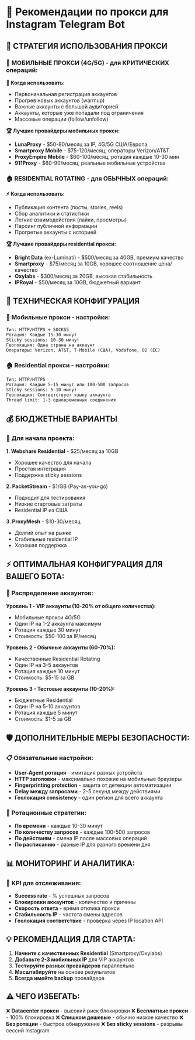 # 📡 Рекомендации по прокси для Instagram Telegram Bot

## 🎯 СТРАТЕГИЯ ИСПОЛЬЗОВАНИЯ ПРОКСИ

### 📱 МОБИЛЬНЫЕ ПРОКСИ (4G/5G) - для КРИТИЧЕСКИХ операций:

**💎 Когда использовать:**
- Первоначальная регистрация аккаунтов
- Прогрев новых аккаунтов (warmup)
- Важные аккаунты с большой аудиторией
- Аккаунты, которые уже попадали под ограничения
- Массовые операции (follow/unfollow)

**🏆 Лучшие провайдеры мобильных прокси:**
- **LunaProxy** - $50-80/месяц за IP, 4G/5G США/Европа
- **Smartproxy Mobile** - $75-120/месяц, операторы Verizon/AT&T
- **ProxyEmpire Mobile** - $60-100/месяц, ротация каждые 10-30 мин
- **911Proxy** - $60-90/месяц, реальные мобильные устройства

### 🏠 RESIDENTIAL ROTATING - для ОБЫЧНЫХ операций:

**⚡ Когда использовать:**
- Публикация контента (посты, stories, reels)
- Сбор аналитики и статистики
- Легкие взаимодействия (лайки, просмотры)
- Парсинг публичной информации
- Прогретые аккаунты с историей

**🏆 Лучшие провайдеры residential прокси:**
- **Bright Data** (ex-Luminati) - $500/месяц за 40GB, премиум качество
- **Smartproxy** - $75/месяц за 10GB, хорошее соотношение цена/качество
- **Oxylabs** - $300/месяц за 20GB, высокая стабильность
- **IPRoyal** - $50/месяц за 10GB, бюджетный вариант

## 🔧 ТЕХНИЧЕСКАЯ КОНФИГУРАЦИЯ

### 📱 Мобильные прокси - настройки:
```
Тип: HTTP/HTTPS + SOCKS5
Ротация: Каждые 15-30 минут
Sticky sessions: 10-30 минут
Геолокация: Одна страна на аккаунт
Операторы: Verizon, AT&T, T-Mobile (США), Vodafone, O2 (ЕС)
```

### 🏠 Residential прокси - настройки:
```
Тип: HTTP/HTTPS
Ротация: Каждые 5-15 минут или 100-500 запросов
Sticky sessions: 5-10 минут
Геолокация: Соответствует языку аккаунта
Thread limit: 1-3 одновременных соединения
```

## 💰 БЮДЖЕТНЫЕ ВАРИАНТЫ

### 🥉 Для начала проекта:

**1. Webshare Residential** - $25/месяц за 10GB
- Хорошее качество для начала
- Простая интеграция
- Поддержка sticky sessions

**2. PacketStream** - $1/GB (Pay-as-you-go)
- Подходит для тестирования
- Низкие стартовые затраты
- Residential IP из США

**3. ProxyMesh** - $10-30/месяц
- Долгий опыт на рынке
- Стабильные residential IP
- Хорошая поддержка

## ⚡ ОПТИМАЛЬНАЯ КОНФИГУРАЦИЯ ДЛЯ ВАШЕГО БОТА:

### 🎯 Распределение аккаунтов:

**Уровень 1 - VIP аккаунты (10-20% от общего количества):**
- Мобильные прокси 4G/5G
- Один IP на 1-2 аккаунта максимум
- Ротация каждые 30 минут
- Стоимость: $50-100 за IP/месяц

**Уровень 2 - Обычные аккаунты (60-70%):**
- Качественные Residential Rotating
- Один IP на 3-5 аккаунтов
- Ротация каждые 10 минут
- Стоимость: $5-15 за GB

**Уровень 3 - Тестовые аккаунты (10-20%):**
- Бюджетные Residential
- Один IP на 5-10 аккаунтов
- Ротация каждые 5 минут
- Стоимость: $1-5 за GB

## 🛡️ ДОПОЛНИТЕЛЬНЫЕ МЕРЫ БЕЗОПАСНОСТИ:

### 📋 Обязательные настройки:
- **User-Agent ротация** - имитация разных устройств
- **HTTP заголовки** - максимально похожие на мобильные браузеры
- **Fingerprinting protection** - защита от детекции автоматизации
- **Delay между запросами** - 2-5 секунд между действиями
- **Геолокация consistency** - один регион для всего аккаунта

### 🔄 Ротационные стратегии:
- **По времени** - каждые 10-30 минут
- **По количеству запросов** - каждые 100-500 запросов
- **По действиям** - смена IP после массовых операций
- **По расписанию** - разные IP для разного времени дня

## 📊 МОНИТОРИНГ И АНАЛИТИКА:

### 🎯 KPI для отслеживания:
- **Success rate** - % успешных запросов
- **Блокировки аккаунтов** - количество и причины
- **Скорость ответа** - время отклика прокси
- **Стабильность IP** - частота смены адресов
- **Геолокация соответствие** - проверка через IP location API

## 💡 РЕКОМЕНДАЦИЯ ДЛЯ СТАРТА:

1. **Начните с качественных Residential** (Smartproxy/Oxylabs)
2. **Добавьте 2-3 мобильных IP** для VIP аккаунтов
3. **Тестируйте разных провайдеров** параллельно
4. **Масштабируйте** на основе результатов
5. **Всегда имейте backup** провайдера

## ⚠️ ЧЕГО ИЗБЕГАТЬ:

❌ **Datacenter прокси** - высокий риск блокировки
❌ **Бесплатные прокси** - 100% блокировка
❌ **Слишком дешевые** - обычно низкое качество
❌ **Без ротации** - быстрое обнаружение
❌ **Без sticky sessions** - разрывы сессий Instagram 